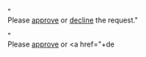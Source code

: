 "<br>Please <a href="+approveLink+">approve</a> or <a href="+declineLink+">decline</a> the request."

"<br>Please <a href="+approveLink+">approve</a> or <a href="+de

